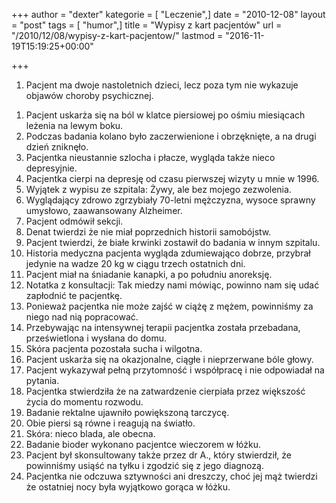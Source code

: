 +++
author = "dexter"
kategorie = [ "Leczenie",]
date = "2010-12-08"
layout = "post"
tags = [ "humor",]
title = "Wypisy z kart pacjentów"
url = "/2010/12/08/wypisy-z-kart-pacjentow/"
lastmod = "2016-11-19T15:19:25+00:00"

+++

1. Pacjent ma dwoje nastoletnich dzieci, lecz poza tym nie wykazuje objawów choroby psychicznej.
<!-- more -->
1. Pacjent uskarża się na ból w klatce piersiowej po ośmiu miesiącach leżenia na lewym boku.
1. Podczas badania kolano było zaczerwienione i obrzęknięte, a na drugi dzień zniknęło.
1. Pacjentka nieustannie szlocha i płacze, wygląda także nieco depresyjnie.
1. Pacjentka cierpi na depresję od czasu pierwszej wizyty u mnie w 1996.
1. Wyjątek z wypisu ze szpitala: Żywy, ale bez mojego zezwolenia.
1. Wyglądający zdrowo zgrzybiały 70-letni mężczyzna, wysoce sprawny umysłowo, zaawansowany Alzheimer.
1. Pacjent odmówił sekcji.
1. Denat twierdzi że nie miał poprzednich historii samobójstw.
1. Pacjent twierdzi, że białe krwinki zostawił do badania w innym szpitalu.
1. Historia medyczna pacjenta wygląda zdumiewająco dobrze, przybrał jedynie na wadze 20 kg w ciągu trzech ostatnich dni.
1. Pacjent miał na śniadanie kanapki, a po południu anoreksję.
1. Notatka z konsultacji: Tak miedzy nami mówiąc, powinno nam się udać zapłodnić te pacjentkę.
1. Ponieważ pacjentka nie może zajść w ciążę z mężem, powinniśmy za niego nad nią popracować.
1. Przebywając na intensywnej terapii pacjentka została przebadana, prześwietlona i wysłana do domu.
1. Skóra pacjenta pozostała sucha i wilgotna.
1. Pacjent uskarża się na okazjonalne, ciągłe i nieprzerwane bóle głowy.
1. Pacjent wykazywał pełną przytomność i współpracę i nie odpowiadał na pytania.
1. Pacjentka stwierdziła że na zatwardzenie cierpiała przez większość życia do momentu rozwodu.
1. Badanie rektalne ujawniło powiększoną tarczycę.
1. Obie piersi są równe i reagują na światło.
1. Skóra: nieco blada, ale obecna.
1. Badanie bioder wykonano pacjentce wieczorem w łóżku.
1. Pacjent był skonsultowany także przez dr A., który stwierdził, że powinniśmy usiąść na tyłku i zgodzić się z jego diagnozą.
1. Pacjentka nie odczuwa sztywności ani dreszczy, choć jej mąż twierdzi że ostatniej nocy była wyjątkowo gorąca w łóżku.

